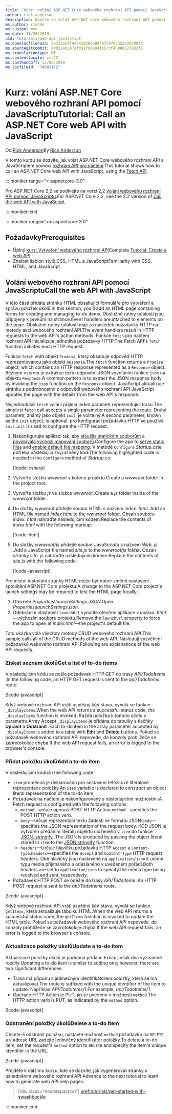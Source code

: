 ```yaml
---
title: 'Kurz: volání ASP.NET Core webového rozhraní API pomocí JavaScriptu'
author: rick-anderson
description: Naučte se volat ASP.NET Core webového rozhraní API pomocí JavaScriptu.
ms.author: riande
ms.custom: mvc
ms.date: 11/26/2019
uid: tutorials/web-api-javascript
ms.openlocfilehash: 5a31aa2974eb41938db89f97c070c352a26290fd
ms.sourcegitcommit: 0dd224b2b7efca1fda0041b5c3f45080327033f6
ms.translationtype: MT
ms.contentlocale: cs-CZ
ms.lasthandoff: 12/02/2019
ms.locfileid: "74681172"
---
```

# <a name="tutorial-call-an-aspnet-core-web-api-with-javascript"></a><span data-ttu-id="4a64c-103">Kurz: volání ASP.NET Core webového rozhraní API pomocí JavaScriptu</span><span class="sxs-lookup"><span data-stu-id="4a64c-103">Tutorial: Call an ASP.NET Core web API with JavaScript</span></span>

<span data-ttu-id="4a64c-104">Od [Rick Anderson](https://twitter.com/RickAndMSFT)</span><span class="sxs-lookup"><span data-stu-id="4a64c-104">By [Rick Anderson](https://twitter.com/RickAndMSFT)</span></span>

<span data-ttu-id="4a64c-105">V tomto kurzu se dozvíte, jak volat ASP.NET Core webového rozhraní API s JavaScriptem pomocí [rozhraní API pro načtení](https://developer.mozilla.org/docs/Web/API/Fetch_API).</span><span class="sxs-lookup"><span data-stu-id="4a64c-105">This tutorial shows how to call an ASP.NET Core web API with JavaScript, using the [Fetch API](https://developer.mozilla.org/docs/Web/API/Fetch_API).</span></span>

::: moniker range="< aspnetcore-3.0"

<span data-ttu-id="4a64c-106">Pro ASP.NET Core 2,2 se podívejte na verzi 2,2 [volání webového rozhraní API pomocí JavaScriptu](xref:tutorials/first-web-api#call-the-web-api-with-javascript).</span><span class="sxs-lookup"><span data-stu-id="4a64c-106">For ASP.NET Core 2.2, see the 2.2 version of [Call the web API with JavaScript](xref:tutorials/first-web-api#call-the-web-api-with-javascript).</span></span>

::: moniker-end

::: moniker range=">= aspnetcore-3.0"

## <a name="prerequisites"></a><span data-ttu-id="4a64c-107">Požadavky</span><span class="sxs-lookup"><span data-stu-id="4a64c-107">Prerequisites</span></span>

* <span data-ttu-id="4a64c-108">Úplný [kurz: Vytvoření webového rozhraní API](xref:tutorials/first-web-api)</span><span class="sxs-lookup"><span data-stu-id="4a64c-108">Complete [Tutorial: Create a web API](xref:tutorials/first-web-api)</span></span>
* <span data-ttu-id="4a64c-109">Znalost šablon stylů CSS, HTML a JavaScript</span><span class="sxs-lookup"><span data-stu-id="4a64c-109">Familiarity with CSS, HTML, and JavaScript</span></span>

## <a name="call-the-web-api-with-javascript"></a><span data-ttu-id="4a64c-110">Volání webového rozhraní API pomocí JavaScriptu</span><span class="sxs-lookup"><span data-stu-id="4a64c-110">Call the web API with JavaScript</span></span>

<span data-ttu-id="4a64c-111">V této části přidáte stránku HTML obsahující formuláře pro vytváření a správu položek úkolů.</span><span class="sxs-lookup"><span data-stu-id="4a64c-111">In this section, you'll add an HTML page containing forms for creating and managing to-do items.</span></span> <span data-ttu-id="4a64c-112">Obslužné rutiny událostí jsou připojeny k prvkům na stránce.</span><span class="sxs-lookup"><span data-stu-id="4a64c-112">Event handlers are attached to elements on the page.</span></span> <span data-ttu-id="4a64c-113">Obslužné rutiny událostí mají za následek požadavky HTTP na metody akcí webového rozhraní API.</span><span class="sxs-lookup"><span data-stu-id="4a64c-113">The event handlers result in HTTP requests to the web API's action methods.</span></span> <span data-ttu-id="4a64c-114">Funkce `fetch` pro načtení rozhraní API inicializuje jednotlivé požadavky HTTP.</span><span class="sxs-lookup"><span data-stu-id="4a64c-114">The Fetch API's `fetch` function initiates each HTTP request.</span></span>

<span data-ttu-id="4a64c-115">Funkce `fetch` vrátí objekt `Promise`, který obsahuje odpověď HTTP reprezentovanou jako objekt `Response`.</span><span class="sxs-lookup"><span data-stu-id="4a64c-115">The `fetch` function returns a `Promise` object, which contains an HTTP response represented as a `Response` object.</span></span> <span data-ttu-id="4a64c-116">Běžným vzorem je extrakce textu odpovědi JSON vyvoláním funkce `json` na objektu `Response`.</span><span class="sxs-lookup"><span data-stu-id="4a64c-116">A common pattern is to extract the JSON response body by invoking the `json` function on the `Response` object.</span></span> <span data-ttu-id="4a64c-117">JavaScript aktualizuje stránku s podrobnostmi z odpovědi webového rozhraní API.</span><span class="sxs-lookup"><span data-stu-id="4a64c-117">JavaScript updates the page with the details from the web API's response.</span></span>

<span data-ttu-id="4a64c-118">Nejjednodušší `fetch` volání přijímá jeden parametr reprezentující trasu.</span><span class="sxs-lookup"><span data-stu-id="4a64c-118">The simplest `fetch` call accepts a single parameter representing the route.</span></span> <span data-ttu-id="4a64c-119">Druhý parametr, známý jako objekt `init`, je volitelný.</span><span class="sxs-lookup"><span data-stu-id="4a64c-119">A second parameter, known as the `init` object, is optional.</span></span> <span data-ttu-id="4a64c-120">pro konfiguraci požadavku HTTP se používá `init`.</span><span class="sxs-lookup"><span data-stu-id="4a64c-120">`init` is used to configure the HTTP request.</span></span>

1. <span data-ttu-id="4a64c-121">Nakonfigurujte aplikaci tak, aby [sloužila statickým souborům](/dotnet/api/microsoft.aspnetcore.builder.staticfileextensions.usestaticfiles#Microsoft_AspNetCore_Builder_StaticFileExtensions_UseStaticFiles_Microsoft_AspNetCore_Builder_IApplicationBuilder_) a [povolovala výchozí mapování souborů](/dotnet/api/microsoft.aspnetcore.builder.defaultfilesextensions.usedefaultfiles#Microsoft_AspNetCore_Builder_DefaultFilesExtensions_UseDefaultFiles_Microsoft_AspNetCore_Builder_IApplicationBuilder_).</span><span class="sxs-lookup"><span data-stu-id="4a64c-121">Configure the app to [serve static files](/dotnet/api/microsoft.aspnetcore.builder.staticfileextensions.usestaticfiles#Microsoft_AspNetCore_Builder_StaticFileExtensions_UseStaticFiles_Microsoft_AspNetCore_Builder_IApplicationBuilder_) and [enable default file mapping](/dotnet/api/microsoft.aspnetcore.builder.defaultfilesextensions.usedefaultfiles#Microsoft_AspNetCore_Builder_DefaultFilesExtensions_UseDefaultFiles_Microsoft_AspNetCore_Builder_IApplicationBuilder_).</span></span> <span data-ttu-id="4a64c-122">V metodě `Configure` *Startup.cs*je potřeba následující zvýrazněný kód:</span><span class="sxs-lookup"><span data-stu-id="4a64c-122">The following highlighted code is needed in the `Configure` method of *Startup.cs*:</span></span>

    [!code-csharp[](first-web-api/samples/3.0/TodoApi/StartupJavaScript.cs?highlight=8-9&name=snippet_configure)]

1. <span data-ttu-id="4a64c-123">Vytvořte složku *wwwroot* v kořenu projektu.</span><span class="sxs-lookup"><span data-stu-id="4a64c-123">Create a *wwwroot* folder in the project root.</span></span>

1. <span data-ttu-id="4a64c-124">Vytvořte složku *js* ve složce *wwwroot* .</span><span class="sxs-lookup"><span data-stu-id="4a64c-124">Create a *js* folder inside of the *wwwroot* folder.</span></span>

1. <span data-ttu-id="4a64c-125">Do složky *wwwroot* přidejte soubor HTML s názvem *index. html* .</span><span class="sxs-lookup"><span data-stu-id="4a64c-125">Add an HTML file named *index.html* to the *wwwroot* folder.</span></span> <span data-ttu-id="4a64c-126">Obsah souboru *index. html* nahraďte následujícím kódem:</span><span class="sxs-lookup"><span data-stu-id="4a64c-126">Replace the contents of *index.html* with the following markup:</span></span>

    [!code-html[](first-web-api/samples/3.0/TodoApi/wwwroot/index.html)]

1. <span data-ttu-id="4a64c-127">Do složky *wwwroot/js* přidejte soubor JavaScriptu s názvem *Web. js* .</span><span class="sxs-lookup"><span data-stu-id="4a64c-127">Add a JavaScript file named *site.js* to the *wwwroot/js* folder.</span></span> <span data-ttu-id="4a64c-128">Obsah *stránky site. js* nahraďte následujícím kódem:</span><span class="sxs-lookup"><span data-stu-id="4a64c-128">Replace the contents of *site.js* with the following code:</span></span>

    [!code-javascript[](first-web-api/samples/3.0/TodoApi/wwwroot/js/site.js?name=snippet_SiteJs)]

<span data-ttu-id="4a64c-129">Pro místní testování stránky HTML může být nutné změnit nastavení spouštění ASP.NET Core projektu:</span><span class="sxs-lookup"><span data-stu-id="4a64c-129">A change to the ASP.NET Core project's launch settings may be required to test the HTML page locally:</span></span>

1. <span data-ttu-id="4a64c-130">Otevřete *Properties\launchSettings.JSON*.</span><span class="sxs-lookup"><span data-stu-id="4a64c-130">Open *Properties\launchSettings.json*.</span></span>
1. <span data-ttu-id="4a64c-131">Odebráním vlastnosti `launchUrl` vynutíte otevření aplikace v *indexu. html*&mdash;výchozím souboru projektu.</span><span class="sxs-lookup"><span data-stu-id="4a64c-131">Remove the `launchUrl` property to force the app to open at *index.html*&mdash;the project's default file.</span></span>

<span data-ttu-id="4a64c-132">Tato ukázka volá všechny metody CRUD webového rozhraní API.</span><span class="sxs-lookup"><span data-stu-id="4a64c-132">This sample calls all of the CRUD methods of the web API.</span></span> <span data-ttu-id="4a64c-133">Následují vysvětlení požadavků webového rozhraní API.</span><span class="sxs-lookup"><span data-stu-id="4a64c-133">Following are explanations of the web API requests.</span></span>

### <a name="get-a-list-of-to-do-items"></a><span data-ttu-id="4a64c-134">Získat seznam úkolů</span><span class="sxs-lookup"><span data-stu-id="4a64c-134">Get a list of to-do items</span></span>

<span data-ttu-id="4a64c-135">V následujícím kódu se pošle požadavek HTTP GET do trasy *API/TodoItems* :</span><span class="sxs-lookup"><span data-stu-id="4a64c-135">In the following code, an HTTP GET request is sent to the *api/TodoItems* route:</span></span>

[!code-javascript[](first-web-api/samples/3.0/TodoApi/wwwroot/js/site.js?name=snippet_GetItems)]

<span data-ttu-id="4a64c-136">Když webové rozhraní API vrátí úspěšný kód stavu, vyvolá se funkce `_displayItems`.</span><span class="sxs-lookup"><span data-stu-id="4a64c-136">When the web API returns a successful status code, the `_displayItems` function is invoked.</span></span> <span data-ttu-id="4a64c-137">Každá položka k tomuto účelu v parametru Array Accept `_displayItems` je přidána do tabulky s tlačítky **Upravit** a **Odstranit** .</span><span class="sxs-lookup"><span data-stu-id="4a64c-137">Each to-do item in the array parameter accepted by `_displayItems` is added to a table with **Edit** and **Delete** buttons.</span></span> <span data-ttu-id="4a64c-138">Pokud se požadavek webového rozhraní API nepovede, do konzoly prohlížeče se zaprotokoluje chyba.</span><span class="sxs-lookup"><span data-stu-id="4a64c-138">If the web API request fails, an error is logged to the browser's console.</span></span>

### <a name="add-a-to-do-item"></a><span data-ttu-id="4a64c-139">Přidat položku úkolů</span><span class="sxs-lookup"><span data-stu-id="4a64c-139">Add a to-do item</span></span>

<span data-ttu-id="4a64c-140">V následujícím kódu:</span><span class="sxs-lookup"><span data-stu-id="4a64c-140">In the following code:</span></span>

* <span data-ttu-id="4a64c-141">`item` proměnná je deklarována pro sestavení řetězcové literálové reprezentace položky.</span><span class="sxs-lookup"><span data-stu-id="4a64c-141">An `item` variable is declared to construct an object literal representation of the to-do item.</span></span>
* <span data-ttu-id="4a64c-142">Požadavek na načtení je nakonfigurovaný s následujícími možnostmi:</span><span class="sxs-lookup"><span data-stu-id="4a64c-142">A Fetch request is configured with the following options:</span></span>
  * <span data-ttu-id="4a64c-143">`method`&mdash;určuje operaci POST HTTP Action.</span><span class="sxs-lookup"><span data-stu-id="4a64c-143">`method`&mdash;specifies the POST HTTP action verb.</span></span>
  * <span data-ttu-id="4a64c-144">`body`&mdash;určuje reprezentaci textu žádosti ve formátu JSON.</span><span class="sxs-lookup"><span data-stu-id="4a64c-144">`body`&mdash;specifies the JSON representation of the request body.</span></span> <span data-ttu-id="4a64c-145">KÓD JSON je vytvořen předáním literálu objektu uloženého v `item` do funkce [JSON. stringify](https://developer.mozilla.org/docs/Web/JavaScript/Reference/Global_Objects/JSON/stringify) .</span><span class="sxs-lookup"><span data-stu-id="4a64c-145">The JSON is produced by passing the object literal stored in `item` to the [JSON.stringify](https://developer.mozilla.org/docs/Web/JavaScript/Reference/Global_Objects/JSON/stringify) function.</span></span>
  * <span data-ttu-id="4a64c-146">`headers`&mdash;Určuje hlavičku požadavku HTTP `Accept` a `Content-Type`.</span><span class="sxs-lookup"><span data-stu-id="4a64c-146">`headers`&mdash;specifies the `Accept` and `Content-Type` HTTP request headers.</span></span> <span data-ttu-id="4a64c-147">Obě hlavičky jsou nastavené na `application/json` k určení typu média přijímaného a odeslaného v uvedeném pořadí.</span><span class="sxs-lookup"><span data-stu-id="4a64c-147">Both headers are set to `application/json` to specify the media type being received and sent, respectively.</span></span>
* <span data-ttu-id="4a64c-148">Požadavek HTTP POST se odešle do trasy *API/TodoItems* .</span><span class="sxs-lookup"><span data-stu-id="4a64c-148">An HTTP POST request is sent to the *api/TodoItems* route.</span></span>

[!code-javascript[](first-web-api/samples/3.0/TodoApi/wwwroot/js/site.js?name=snippet_AddItem)]

<span data-ttu-id="4a64c-149">Když webové rozhraní API vrátí úspěšný kód stavu, vyvolá se funkce `getItems`, která aktualizuje tabulku HTML.</span><span class="sxs-lookup"><span data-stu-id="4a64c-149">When the web API returns a successful status code, the `getItems` function is invoked to update the HTML table.</span></span> <span data-ttu-id="4a64c-150">Pokud se požadavek webového rozhraní API nepovede, do konzoly prohlížeče se zaprotokoluje chyba.</span><span class="sxs-lookup"><span data-stu-id="4a64c-150">If the web API request fails, an error is logged to the browser's console.</span></span>

### <a name="update-a-to-do-item"></a><span data-ttu-id="4a64c-151">Aktualizace položky úkolů</span><span class="sxs-lookup"><span data-stu-id="4a64c-151">Update a to-do item</span></span>

<span data-ttu-id="4a64c-152">Aktualizace položky úkolů je podobná přidání. Existují však dva významné rozdíly:</span><span class="sxs-lookup"><span data-stu-id="4a64c-152">Updating a to-do item is similar to adding one; however, there are two significant differences:</span></span>

* <span data-ttu-id="4a64c-153">Trasa má příponu s jedinečným identifikátorem položky, která se má aktualizovat.</span><span class="sxs-lookup"><span data-stu-id="4a64c-153">The route is suffixed with the unique identifier of the item to update.</span></span> <span data-ttu-id="4a64c-154">Například *API/TodoItems/1*.</span><span class="sxs-lookup"><span data-stu-id="4a64c-154">For example, *api/TodoItems/1*.</span></span>
* <span data-ttu-id="4a64c-155">Operace HTTP Action je PUT, jak je uvedeno v možnosti `method`.</span><span class="sxs-lookup"><span data-stu-id="4a64c-155">The HTTP action verb is PUT, as indicated by the `method` option.</span></span>

[!code-javascript[](first-web-api/samples/3.0/TodoApi/wwwroot/js/site.js?name=snippet_UpdateItem)]

### <a name="delete-a-to-do-item"></a><span data-ttu-id="4a64c-156">Odstranění položky úkolů</span><span class="sxs-lookup"><span data-stu-id="4a64c-156">Delete a to-do item</span></span>

<span data-ttu-id="4a64c-157">Chcete-li odstranit položku, nastavte možnost `method` požadavku na `DELETE` a v adrese URL zadejte jedinečný identifikátor položky.</span><span class="sxs-lookup"><span data-stu-id="4a64c-157">To delete a to-do item, set the request's `method` option to `DELETE` and specify the item's unique identifier in the URL.</span></span>

[!code-javascript[](first-web-api/samples/3.0/TodoApi/wwwroot/js/site.js?name=snippet_DeleteItem)]

<span data-ttu-id="4a64c-158">Přejděte k dalšímu kurzu, kde se dozvíte, jak vygenerovat stránky s usnadněním webového rozhraní API:</span><span class="sxs-lookup"><span data-stu-id="4a64c-158">Advance to the next tutorial to learn how to generate web API help pages:</span></span>

> [!div class="nextstepaction"]
> <xref:tutorials/get-started-with-swashbuckle>

::: moniker-end
